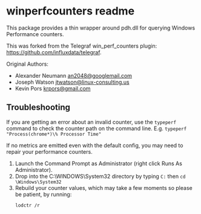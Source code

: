 # winperfcounters readme

This package provides a thin wrapper around pdh.dll for querying Windows Performance counters.

This was forked from the Telegraf win_perf_counters plugin: https://github.com/influxdata/telegraf.

Original Authors:

* Alexander Neumann <an2048@googlemail.com>
* Joseph Watson <jtwatson@linux-consulting.us>
* Kevin Pors <krpors@gmail.com>

## Troubleshooting

If you are getting an error about an invalid counter, use the `typeperf` command to check the counter path
on the command line.
E.g. `typeperf "Process(chrome*)\% Processor Time"`

If no metrics are emitted even with the default config, you may need to repair
your performance counters.

1. Launch the Command Prompt as Administrator (right click Runs As Administrator).
1. Drop into the C:\WINDOWS\System32 directory by typing `C:` then `cd \Windows\System32`
1. Rebuild your counter values, which may take a few moments so please be
   patient, by running:
   ```
   lodctr /r
   ```
